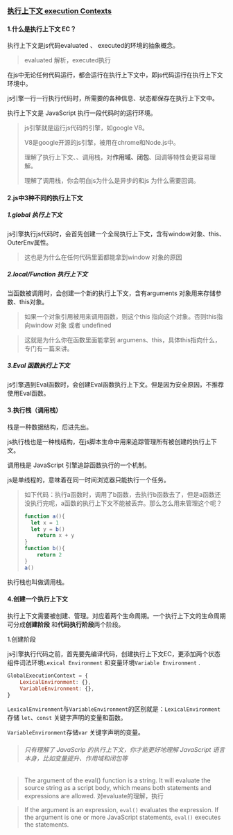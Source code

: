 ### [执行上下文 execution Contexts](https://tc39.es/ecma262/#sec-execution-contexts)

#### 1.什么是执行上下文 EC？

执行上下文是js代码evaluated 、 executed的环境的抽象概念。

> evaluated  解析，executed执行

在js中无论任何代码运行，都会运行在执行上下文中，即js代码运行在执行上下文环境中。

js引擎一行一行执行代码时，所需要的各种信息、状态都保存在执行上下文中。

执行上下文是 JavaScript 执行一段代码时的运行环境。

> js引擎就是运行js代码的引擎，如google V8。
>
> V8是google开源的js引擎，被用在chrome和Node.js中。
>
> 理解了执行上下文、、调用栈，对**作用域、闭包**、回调等特性会更容易理解。
>
> 理解了调用栈，你会明白js为什么是异步的和js 为什么需要回调。

#### 2.js中3种不同的执行上下文

##### 1.global  执行上下文

js引擎执行js代码时，会首先创建一个全局执行上下文，含有window对象、this、OuterEnv属性。

> 这也是为什么在任何代码里面都能拿到window 对象的原因

##### 2.local/Function 执行上下文

当函数被调用时，会创建一个新的执行上下文，含有arguments 对象用来存储参数、this对象。

> 如果一个对象引用被用来调用函数，则这个this 指向这个对象。否则this指向window 对象 或者 undefined

> 这就是为什么你在函数里面能拿到 argumens、this，具体this指向什么，专门有一篇来讲。

##### 3.Eval 函数执行上下文

js引擎遇到Eval函数时，会创建Eval函数执行上下文。但是因为安全原因，不推荐使用Eval函数。

#### 3.执行栈（调用栈）

栈是一种数据结构，后进先出。

js执行栈也是一种栈结构，在js脚本生命中用来追踪管理所有被创建的执行上下文。

调用栈是 JavaScript 引擎追踪函数执行的一个机制。

js是单线程的，意味着在同一时间浏览器只能执行一个任务。

> 如下代码：执行a函数时，调用了b函数，去执行b函数去了，但是a函数还没执行完呢，a函数的执行上下文不能被丢弃。那么怎么用来管理这个呢？
>
> ```javascript
> function a(){
> 	let x = 1
> 	let y = b()
>     return x + y
> }
> function b(){
>     return 2
> }
> a()
> ```

执行栈也叫做调用栈。

#### 4.创建一个执行上下文

执行上下文需要被创建、管理。对应着两个生命周期。一个执行上下文的生命周期可分成**创建阶段** 和**代码执行阶段**两个阶段。

1.创建阶段

js引擎执行代码之前，首先要先编译代码，创建执行上下文EC，更添加两个状态组件词法环境`Lexical Environment` 和变量环境`Variable Environment` .

```javascript
GlobalExecutionContext = {
    LexicalEnvironment: {},
    VariableEnvironment: {},
}
```

`LexicalEnvironment`与`VariableEnvironment`的区别就是：`LexicalEnvironment`存储 `let`、`const` 关键字声明的变量和函数。

`VariableEnvironment`存储`var` 关键字声明的变量。

> ###### 只有理解了 JavaScrip 的执行上下文，你才能更好地理解 JavaScript 语言本身，比如变量提升、作用域和闭包等

###### 

[1]: https://stackoverflow.com/questions/49832187/how-to-understand-js-realms	"how to understand js realms"
[2]: https://tc39.es/ecma262/#sec-executable-code-and-execution-contexts	"ecma262 2023 执行代码与执行环境"
[3]: https://www.atatus.com/blog/javascript-execution-context/	"js中的执行上下文"
[4]: https://exploringjs.com/impatient-js/ch_dynamic-code-evaluation.html	"动态生成可执行代码 evaluation "
[5]: https://developer.mozilla.org/en-US/docs/Web/JavaScript/Reference/Global_Objects/eval	" eval MDN"

> The argument of the eval() function is a string.  It will evaluate the source string as a script body, which means both statements and expressions are allowed. 对evaluate的理解，执行 

[6]: https://blog.bitsrc.io/understanding-execution-context-and-execution-stack-in-javascript-1c9ea8642dd0	"执行上线文、执行栈"
[7]: https://betterprogramming.pub/understanding-context-scope-execution-context-and-8-different-this-value-in-javascript-3366f2ecac6f
[8]: https://www.w3schools.com/jsref/jsref_eval.asp	" eval"

> If the argument is an expression, `eval()` evaluates the expression. If the argument is one or more JavaScript statements, `eval()` executes the statements.

[9]: https://medium.com/@valentinog/javascript-what-is-the-execution-context-what-is-the-call-stack-bd23c78f10d1	"什么是执行上下文？什么是调用栈？"
[10]: https://levelup.gitconnected.com/learn-javascript-fundamentals-scope-context-execution-context-9fe8673b3164
[11]: https://stackoverflow.com/questions/9384758/what-is-the-execution-context-in-javascript-exactly

